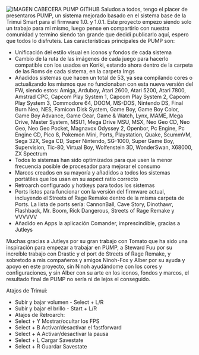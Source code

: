 ![IMAGEN CABECERA PUMP GITHUB](https://github.com/user-attachments/assets/0b40c339-fd66-49c6-9575-809e60643b36)
Saludos a todos, tengo el placer de presentaros PUMP, un sistema mejorado basado en el sistema base de la Trimui Smart para el firmware 1.0. y 1.0.1. Este proyecto empezo siendo solo un trabajo para mi mismo, luego pense en compartirlo con nuestra comunidad y termino siendo tan grande que decidí publicarlo aquí, espero que todos lo disfruteis. Las características principales de PUMP son:

-	Unificación del estilo visual en iconos y fondos de cada sistema
-	Cambio de la ruta de las imágenes de cada juego para hacerlo compatible con los usados en Koriki, estando ahora dentro de la carpeta de las Roms de cada sistema, en la carpeta Imgs
-	Añadidos sistemas que hacen un total de 53, ya sea compilando cores o actualizando los mismos que no funcionaban con esta nueva versión del FW, siendo estos: Amiga, Arduboy, Atari 2600, Atari 5200, Atari 7800, Amstrad CPC, Capcom Play System 1, Capcom Play System 2, Capcom Play System 3, Commodore 64, DOOM, MS-DOS, Nintendo DS, Final Burn Neo, NES, Famicon Disk System, Game Boy, Game Boy Color, Game Boy Advance, Game Gear, Game & Watch, Lynx, MAME, Mega Drive, Master System, MSU1, Mega Drive MSU, MSX, Neo Geo CD, Neo Geo, Neo Geo Pocket, Magnavox Odyssey 2, Openbor, Pc Engine, Pc Engine CD, Pico 8, Pokemon Mini, Ports, Playstation, Quake, ScummVM, Sega 32X, Sega CD, Super Nintendo, SG-1000, Super Game Boy, Supervision, Tic-80, Virtual Boy, Wolfenstein 3D, WonderSwan, X68000, ZX Spectrum
-	Todos lo sistemas han sido optimizados para que usen la menor frecuencia posible de procesador para mejorar el consumo
-	Marcos creados en su mayoría y añadidos a todos los sistemas portátiles que los usan en su aspect ratio correcto
-	Retroarch configurado y hotkeys para todos los sistemas
-	Ports listos para funcionar con la versión del firmware actual, incluyendo el Streets of Rage Remake dentro de la misma carpeta de Ports. La lista de ports sería: CannonBall, Cave Story, Dinothawr, Flashback, Mr. Boom, Rick Dangerous, Streets of Rage Remake y VVVVVV
- Añadido en Apps la aplicación Comander, imprescindible, gracias a Jutleys

Muchas gracias a Jutleys por su gran trabajo con Tomato que ha sido una inspiración para empezar a trabajar en PUMP, a Steward Fuu por su increíble trabajo con Drastic y el port de Streets of Rage Remake, y sobretodo a mis compañeros y amigos Ninoh-Fox y Alber por su ayuda y apoyo en este proyecto, sin Ninoh ayudándome con los cores y configuraciones, y sin Alber con su arte en los iconos, fondos y marcos, el resultado final de PUMP no sería ni de lejos el conseguido.

Atajos de Trimui:

- Subir y bajar volumen - Select + L/R
- Subir y bajar el brillo - Start + L/R
- Atajos de Retroarch:
- Select + Y Mostrar/ocultar los FPS
- Select + B Activar/desactivar el fastforward
- Select + A Activar/desactivar la pausa
- Select + L Cargar Savestate
- Select + R Guardar Savestate

